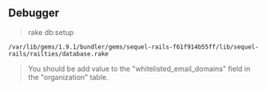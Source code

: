##  Debugger

> rake db:setup  

    /var/lib/gems/1.9.1/bundler/gems/sequel-rails-f61f914b55ff/lib/sequel-rails/railties/database.rake

> You should be add value to the "whitelisted_email_domains" field in the "organization" table.  
